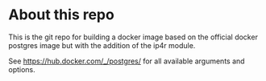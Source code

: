 About this repo
===============
This is the git repo for building a docker image based on the official docker
postgres image but with the addition of the ip4r module.

See https://hub.docker.com/_/postgres/ for all available arguments and options.
